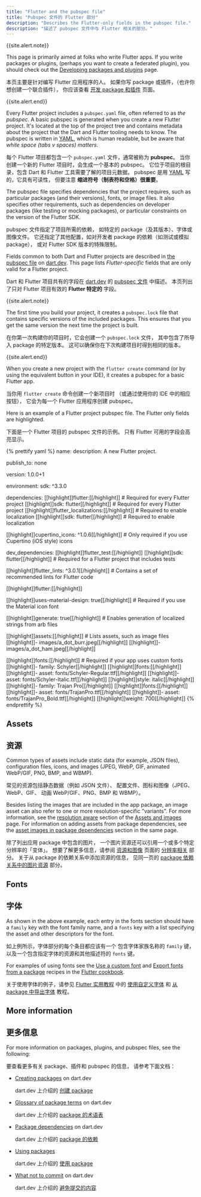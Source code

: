 ```yaml
---
title: "Flutter and the pubspec file"
title: "Pubspec 文件的 Flutter 部分"
description: "Describes the Flutter-only fields in the pubspec file."
description: "描述了 pubspec 文件中与 Flutter 相关的部分。"
---
```


{{site.alert.note}}

  This page is primarily aimed at folks who write
  Flutter apps. If you write packages or plugins, 
  (perhaps you want to create a federated plugin),
  you should check out the
  [Developing packages and plugins][] page.

  本页主要是针对编写 Flutter 应用程序的人。
  如果你写 package 或插件，（也许你想创建一个联合插件），
  你应该查看 [开发 package 和插件][Developing packages and plugins] 页面。

{{site.alert.end}}

Every Flutter project includes a `pubspec.yaml` file,
often referred to as _the pubspec_.
A basic pubspec is generated when you create
a new Flutter project. It's located at the top
of the project tree and contains metadata about
the project that the Dart and Flutter tooling
needs to know. The pubspec is written in
[YAML][], which is human readable, but be aware
that _white space (tabs v spaces) matters_.

每个 Flutter 项目都包含一个 `pubspec.yaml` 文件，通常被称为 **pubspec**。
当你创建一个新的 Flutter 项目时，会生成一个基本的 pubspec。
它位于项目的根目录，包含 Dart 和 Flutter 工具需要了解的项目元数据。
pubspec 是用 [YAML][] 写的，它具有可读性，
但要注意 **缩进符号（制表符和空格）很重要**。

[YAML]: https://yaml.org/

The pubspec file specifies dependencies
that the project requires, such as particular packages
(and their versions), fonts, or image files.
It also specifies other requirements, such as 
dependencies on developer packages (like
testing or mocking packages), or particular
constraints on the version of the Flutter SDK. 

pubspec 文件指定了项目所需的依赖，
如特定的 package（及其版本）、字体或图像文件。
它还指定了其他配置，如对开发者 package 的依赖（如测试或模拟 package），
或对 Flutter SDK 版本的特殊限制。

Fields common to both Dart and Flutter projects
are described in [the pubspec file][] on [dart.dev][].
This page lists _Flutter-specific_ fields
that are only valid for a Flutter project.

Dart 和 Flutter 项目共有的字段在
[dart.dev][] 的 [pubspec 文件][the pubspec file] 中描述。
本页列出了只对 Flutter 项目有效的 **Flutter 特定的** 字段。

{{site.alert.note}}

  The first time you build your project, it
  creates a `pubspec.lock` file that contains
  specific versions of the included packages.
  This ensures that you get the same version
  the next time the project is built.

  在你第一次构建你的项目时，它会创建一个 `pubspec.lock` 文件，
  其中包含了所导入 package 的特定版本。
  这可以确保你在下次构建项目时得到相同的版本。

{{site.alert.end}}

[the pubspec file]: {{site.dart-site}}/tools/pub/pubspec
[dart.dev]: {{site.dart-site}}

When you create a new project with the
`flutter create` command (or by using the
equivalent button in your IDE), it creates
a pubspec for a basic Flutter app.

当你用 `flutter create` 命令创建一个新项目时
（或通过使用你的 IDE 中的相应按钮），
它会为每一个 Flutter 应用程序创建 pubspec。

Here is an example of a Flutter project pubspec file.
The Flutter only fields are highlighted.

下面是一个 Flutter 项目的 pubspec 文件的示例。
只有 Flutter 可用的字段会高亮显示。

{% prettify yaml %}
name: <project name>
description: A new Flutter project.

publish_to: none

version: 1.0.0+1

environment:
  sdk: ^3.3.0

dependencies:
  [[highlight]]flutter:[[/highlight]]       # Required for every Flutter project
    [[highlight]]sdk: flutter[[/highlight]] # Required for every Flutter project
  [[highlight]]flutter_localizations:[[/highlight]] # Required to enable localization
    [[highlight]]sdk: flutter[[/highlight]]         # Required to enable localization

  [[highlight]]cupertino_icons: ^1.0.6[[/highlight]] # Only required if you use Cupertino (iOS style) icons

dev_dependencies:
  [[highlight]]flutter_test:[[/highlight]]
    [[highlight]]sdk: flutter[[/highlight]] # Required for a Flutter project that includes tests

  [[highlight]]flutter_lints: ^3.0.1[[/highlight]] # Contains a set of recommended lints for Flutter code

[[highlight]]flutter:[[/highlight]]

  [[highlight]]uses-material-design: true[[/highlight]] # Required if you use the Material icon font

  [[highlight]]generate: true[[/highlight]] # Enables generation of localized strings from arb files

  [[highlight]]assets:[[/highlight]]  # Lists assets, such as image files
    [[highlight]]- images/a_dot_burr.jpeg[[/highlight]]
    [[highlight]]- images/a_dot_ham.jpeg[[/highlight]]

  [[highlight]]fonts:[[/highlight]]              # Required if your app uses custom fonts
    [[highlight]]- family: Schyler[[/highlight]]
      [[highlight]]fonts:[[/highlight]]
        [[highlight]]- asset: fonts/Schyler-Regular.ttf[[/highlight]]
        [[highlight]]- asset: fonts/Schyler-Italic.ttf[[/highlight]]
          [[highlight]]style: italic[[/highlight]]
    [[highlight]]- family: Trajan Pro[[/highlight]]
      [[highlight]]fonts:[[/highlight]]
        [[highlight]]- asset: fonts/TrajanPro.ttf[[/highlight]]
        [[highlight]]- asset: fonts/TrajanPro_Bold.ttf[[/highlight]]
          [[highlight]]weight: 700[[/highlight]]
{% endprettify %}
 
## Assets

## 资源

Common types of assets include static data
(for example, JSON files), configuration files,
icons, and images (JPEG, WebP, GIF,
animated WebP/GIF, PNG, BMP, and WBMP).

常见的资源包括静态数据（例如 JSON 文件）、
配置文件、图标和图像（JPEG、WebP、GIF、
动画 WebP/GIF、PNG、BMP 和 WBMP）。

Besides listing the images that are included in the
app package, an image asset can also refer to one or more
resolution-specific "variants". For more information,
see the [resolution aware][] section of the
[Assets and images][] page.
For information on adding assets from package
dependencies, see the
[asset images in package dependencies][]
section in the same page.

除了列出应用 package 中包含的图片，
一个图片资源还可以引用一个或多个特定分辨率的「变体」。
想要了解更多信息，请参阅 [资源和图像][Assets and images]
页面的 [分辨率相关][resolution aware] 部分。
关于从 package 的依赖关系中添加资源的信息，
见同一页的 [package 依赖关系中的图片资源][asset images in package dependencies] 部分。

[Assets and images]: {{site.url}}/ui/assets/assets-and-images
[asset images in package dependencies]: {{site.url}}/ui/assets/assets-and-images#from-packages
[resolution aware]: {{site.url}}/ui/assets/assets-and-images#resolution-aware

## Fonts

## 字体

As shown in the above example,
each entry in the fonts section should have a
`family` key with the font family name,
and a `fonts` key with a list specifying the
asset and other descriptors for the font.

如上例所示，字体部分的每个条目都应该有一个
包含字体家族名称的 `family` 键，
以及一个包含指定字体的资源和其他描述符的 `fonts` 键。

For examples of using fonts
see the [Use a custom font][] and
[Export fonts from a package][] recipes in the
[Flutter cookbook][].

关于使用字体的例子，请参见 [Flutter 实用教程][Flutter cookbook] 中的
[使用自定义字体][Use a custom font] 和
[从 package 中导出字体][Export fonts from a package] 教程。

[Export fonts from a package]: {{site.url}}/cookbook/design/package-fonts
[Flutter cookbook]: {{site.url}}/cookbook
[Use a custom font]: {{site.url}}/cookbook/design/fonts

## More information

## 更多信息

For more information on packages, plugins,
and pubspec files, see the following:

要查看更多有关 package、插件和 pubspec 的信息，
请参考下面文档：

* [Creating packages][] on dart.dev

  dart.dev 上介绍的 [创建 package][Creating packages]

* [Glossary of package terms][] on dart.dev

  dart.dev 上介绍的 [package 的术语表][Glossary of package terms]
  
* [Package dependencies][] on dart.dev
  
  dart.dev 上介绍的 [package 的依赖][Package dependencies]
  
* [Using packages][]
  
  dart.dev 上介绍的 [使用 package][Using packages]

* [What not to commit][] on dart.dev

  dart.dev 上介绍的 [避免提交的内容][What not to commit]

[Creating packages]: {{site.dart-site}}/guides/libraries/create-library-packages
[Developing packages and plugins]: {{site.url}}/packages-and-plugins/developing-packages
[Federated plugins]: {{site.url}}/packages-and-plugins/developing-packages#federated-plugins
[Glossary of package terms]: {{site.dart-site}}/tools/pub/glossary
[Package dependencies]: {{site.dart-site}}/tools/pub/dependencies
[Using packages]: {{site.url}}/packages-and-plugins/using-packages
[What not to commit]: {{site.dart-site}}/guides/libraries/private-files#pubspeclock

